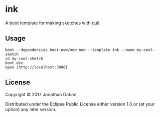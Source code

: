 # ink

A [boot](http://boot-clj.com/) template for making sketches with [quil](https://quil.info).

## Usage

    boot --dependencies boot-new/new new --template ink --name my-cool-sketch
    cd my-cool-sketch
    boot dev
    open [http://localhost:3000]

## License

Copyright © 2017 Jonathan Dahan

Distributed under the Eclipse Public License either version 1.0 or (at
your option) any later version.
